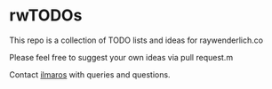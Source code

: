 # rwTODOs

This repo is a collection of TODO lists and ideas for raywenderlich.co

Please feel free to suggest your own ideas via pull request.m

Contact [ilmaros](https://twitter.com) with queries and questions.
